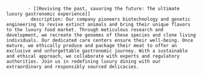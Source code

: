 			- [[Reviving the past, savoring the future: The ultimate luxury gastronomic experience]] 
			 description: Our company pioneers biotechnology and genetic engineering to revive extinct animals and bring their unique flavors to the luxury food market. Through meticulous research and development, we recreate the genomes of these species and clone living individuals. Our dedicated care centers ensure their well-being. Once mature, we ethically produce and package their meat to offer an exclusive and unforgettable gastronomic journey. With a sustainable and ethical approach, we collaborate with experts and regulatory authorities. Join us in redefining luxury dining with our extraordinary and responsibly sourced delicacies.












